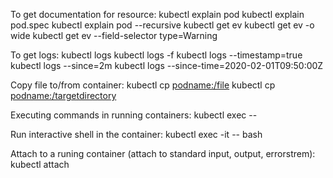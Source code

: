 
To get documentation for resource:
kubectl explain pod
kubectl explain pod.spec
kubectl explain pod --recursive
kubectl get ev
kubectl get ev -o wide
kubectl get ev --field-selector type=Warning

To get logs:
kubectl logs <podname>
kubectl logs <podname> -f
kubectl logs <podname> --timestamp=true
kubectl logs <podname> --since=2m
kubectl logs <podname> --since-time=2020-02-01T09:50:00Z

Copy file to/from container:
kubectl cp <podname:/file> <localfilename>
kubectl cp <localfilename> <podname:/targetdirectory>

Executing commands in running containers:
kubectl exec <podname> -- <command>

Run interactive shell in the container:
kubectl exec -it <podname> -- bash

Attach to a runing container (attach to standard input, output, errorstrem):
kubectl attach <podname>



